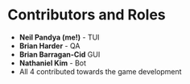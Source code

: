# Contributors and Roles 
- **Neil Pandya (me!)** - TUI
- **Brian Harder** - QA
-  **Brian Barragan-Cid** GUI
-  **Nathaniel Kim** - Bot
-  All 4 contributed towards the game development
